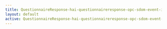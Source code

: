 ```yaml
---
title: QuestionnaireResponse-hai-questionnaireresponse-opc-sdom-event-intro
layout: default
active: QuestionnaireResponse-hai-questionnaireresponse-opc-sdom-event-intro
---
```


